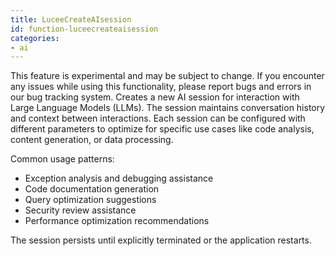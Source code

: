 ```yaml
---
title: LuceeCreateAIsession
id: function-luceecreateaisession
categories:
- ai
---
```


This feature is experimental and may be subject to change. If you encounter any issues while using this functionality, please report bugs and errors in our bug tracking system.
Creates a new AI session for interaction with Large Language Models (LLMs). 
The session maintains conversation history and context between interactions. 
Each session can be configured with different parameters to optimize for specific use cases like code analysis, content generation, or data processing.

Common usage patterns:

- Exception analysis and debugging assistance
- Code documentation generation
- Query optimization suggestions
- Security review assistance
- Performance optimization recommendations

The session persists until explicitly terminated or the application restarts.
